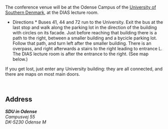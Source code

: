 The conference venue will be at the Odense Campus of the [University of Southern Denmark](http://www.sdu.dk/en/), at the DIAS lecture room.

* Directions *
Buses 41, 44 and 72 run to the University.  Exit the bus at the last stop and walk along the parking lot in the direction of the building with circles on its facade.  Just before reaching that building there is a path to the right, between a smaller building and a bycicle parking lot. Follow that path, and turn left after the smaller building.  There is an overpass, and right afterwards a stairs to the right leading to entrance L.  The DIAS lecture room is after the entrance to the right.  (See map below.)

If you get lost, just enter any University building: they are all connected, and there are maps on most main doors.

<div class="row">
  <div class="center-block" style="width: 40vw;">
    <img src="/assets/images/map.jpg" alt="">
    <img src="/assets/images/SDUFacade.jpg" alt="">
  </div>
</div>

## Address

<address>
<strong>SDU in Odense</strong><br/>
Campusvej 55<br/>
DK-5230 Odense M
</address>
